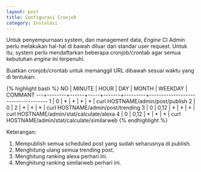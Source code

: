 ```yaml
---
layout: post
title: Configurasi Cronjob
category: Instalasi
---
```


Untuk penyempurnaan system, dan management data, *Engine* CI Admin perlu melakukan
hal-hal di bawah diluar dari standar user request. Untuk itu, system perlu mendaftarkan
beberapa cronjob/crontab agar semua kebutuhan *engine* ini terpenuhi.

Buatkan cronjob/crontab untuk memanggil URL dibawah sesuai waktu yang di tentukan:

{% highlight bash %}
NO | MINUTE | HOUR | DAY | MONTH | WEEKDAY | COMMANT
---+--------+------+-----+-------+---------+------------------------------------
 1 | 0      | *    | *   | *     | *       | curl HOSTNAME/admin/post/publish
 2 | 0      | 2    | *   | *     | *       | curl HOSTNAME/admin/post/trending
 3 | 0      | 0,12 | *   | *     | *       | curl HOSTNAME/admin/stat/calculate/alexa
 4 | 0      | 0,12 | *   | *     | *       | curl HOSTNAME/admin/stat/calculate/similarweb
{% endhighlight %}

Keterangan:

1. Mempublish semua scheduled post yang sudah seharusnya di publish.
2. Menghitung ulang semua trending post.
3. Menghitung ranking alexa perhari ini.
4. Menghitung ranking similarweb perhari ini.